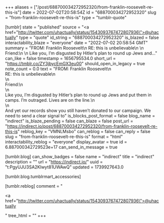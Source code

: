 +++
aliases = ["/post/688700034272952320/from-franklin-roosevelt-re-this-is"]
date = 2022-07-02T20:58:54Z
id = "688700034272952320"
slug = "from-franklin-roosevelt-re-this-is"
type = "tumblr-quote"

[tumblr]
state = "published"
source = "<a href=\"http://twitter.com/uhactually/status/1543093767472807936\">@uhactually</a>"
type = "quote"
id_string = "688700034272952320"
is_blazed = false
interactability_blaze = "everyone"
date = "2022-07-02 20:58:54 GMT"
summary = "FROM: Franklin Roosevelt\n RE: this is unbelievable\n \n Friend:\n \n Like you, I’m disgusted by Hitler’s plan to round up Jews and..."
can_like = false
timestamp = 1656795534.0
short_url = "https://tmblr.co/ZY3jbycEmGX3eu00"
should_open_in_legacy = true
note_count = 0.0
text = "FROM: Franklin Roosevelt\n<br/>RE: this is unbelievable\n<br/>\n<br/>Friend:\n<br/>\n<br/>Like you, I’m disgusted by Hitler’s plan to round up Jews and put them in camps. I’m outraged. Lives are on the line.\n<br/>\n<br/>And yet our records show you still haven’t donated to our campaign. We need to send a clear signal to"
is_blocks_post_format = false
blog_name = "indirect"
is_blaze_pending = false
can_blaze = false
post_url = "https://indirect.io/post/688700034272952320/from-franklin-roosevelt-re-this-is"
reblog_key = "VMNLMsbo"
can_reblog = false
can_reply = false
slug = "from-franklin-roosevelt-re-this-is"
format = "html"
interactability_reblog = "everyone"
display_avatar = true
id = 6.887000342729523e+17
can_send_in_message = true

[tumblr.blog]
can_show_badges = false
name = "indirect"
title = "indirect"
description = ""
url = "https://indirect.io/"
uuid = "t:PgyUJU3SA2Klwyt81UWAwQ"
updated = 1739927643.0

[tumblr.blog.tumblrmart_accessories]

[tumblr.reblog]
comment = "<p><a href=\"http://twitter.com/uhactually/status/1543093767472807936\">@uhactually</a></p>"
tree_html = ""
+++
